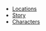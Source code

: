 - [Locations](<Locations 31ad957d.md?n>)
- [Story](<Story a8014190.md?n>)
- [Characters](<Characters 93f30842.md?n>)
